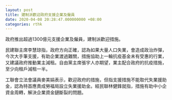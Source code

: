 ```yaml
---
layout: post
title: 建制派歡迎政府支援企業及僱員
date: 2020-04-08 20:28:47.000000000 +08:00
categories: rthk
---
```


政府推出超過1300億元支援企業及僱員，建制派歡迎措施。

民建聯主席李慧琼指，政府方向正確，認為如果大量人口失業，會造成政治炸彈，今次大手筆支援，有助企業渡過難關，措施協助上一輪抗疫基金未有受惠的行業，又建議政府推動業主減租。自由黨主席張宇人亦期望，業主配合政府的抗疫措施，至少向租戶減租一半。

工聯會立法會議員麥美娟表示，歡迎政府的措施，但指支援措施不能取代失業援助金，認為特首應責成勞福局設立失業援助金。經民聯林健鋒就指，措施有助中小企資金周轉，解決企業資金鏈斷裂的問題。
